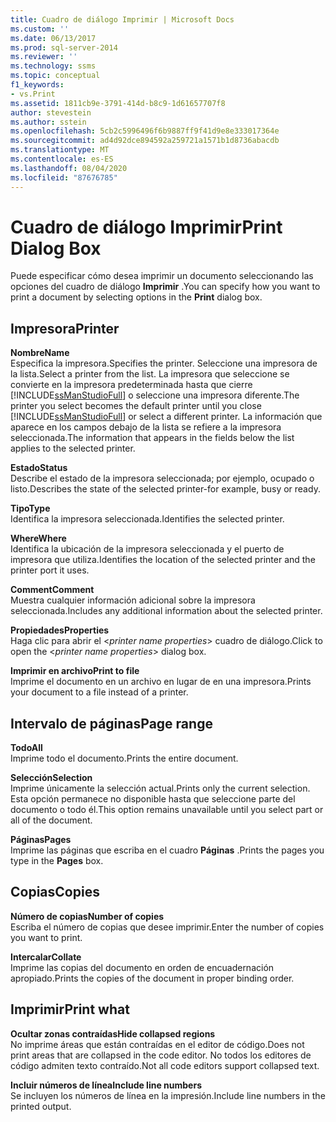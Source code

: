 ```yaml
---
title: Cuadro de diálogo Imprimir | Microsoft Docs
ms.custom: ''
ms.date: 06/13/2017
ms.prod: sql-server-2014
ms.reviewer: ''
ms.technology: ssms
ms.topic: conceptual
f1_keywords:
- vs.Print
ms.assetid: 1811cb9e-3791-414d-b8c9-1d61657707f8
author: stevestein
ms.author: sstein
ms.openlocfilehash: 5cb2c5996496f6b9887ff9f41d9e8e333017364e
ms.sourcegitcommit: ad4d92dce894592a259721a1571b1d8736abacdb
ms.translationtype: MT
ms.contentlocale: es-ES
ms.lasthandoff: 08/04/2020
ms.locfileid: "87676785"
---
```

# <a name="print-dialog-box"></a><span data-ttu-id="7d63a-102">Cuadro de diálogo Imprimir</span><span class="sxs-lookup"><span data-stu-id="7d63a-102">Print Dialog Box</span></span>
  <span data-ttu-id="7d63a-103">Puede especificar cómo desea imprimir un documento seleccionando las opciones del cuadro de diálogo **Imprimir** .</span><span class="sxs-lookup"><span data-stu-id="7d63a-103">You can specify how you want to print a document by selecting options in the **Print** dialog box.</span></span>  
  
## <a name="printer"></a><span data-ttu-id="7d63a-104">Impresora</span><span class="sxs-lookup"><span data-stu-id="7d63a-104">Printer</span></span>  
 <span data-ttu-id="7d63a-105">**Nombre**</span><span class="sxs-lookup"><span data-stu-id="7d63a-105">**Name**</span></span>  
 <span data-ttu-id="7d63a-106">Especifica la impresora.</span><span class="sxs-lookup"><span data-stu-id="7d63a-106">Specifies the printer.</span></span> <span data-ttu-id="7d63a-107">Seleccione una impresora de la lista.</span><span class="sxs-lookup"><span data-stu-id="7d63a-107">Select a printer from the list.</span></span> <span data-ttu-id="7d63a-108">La impresora que seleccione se convierte en la impresora predeterminada hasta que cierre [!INCLUDE[ssManStudioFull](../../includes/ssmanstudiofull-md.md)] o seleccione una impresora diferente.</span><span class="sxs-lookup"><span data-stu-id="7d63a-108">The printer you select becomes the default printer until you close [!INCLUDE[ssManStudioFull](../../includes/ssmanstudiofull-md.md)] or select a different printer.</span></span> <span data-ttu-id="7d63a-109">La información que aparece en los campos debajo de la lista se refiere a la impresora seleccionada.</span><span class="sxs-lookup"><span data-stu-id="7d63a-109">The information that appears in the fields below the list applies to the selected printer.</span></span>  
  
 <span data-ttu-id="7d63a-110">**Estado**</span><span class="sxs-lookup"><span data-stu-id="7d63a-110">**Status**</span></span>  
 <span data-ttu-id="7d63a-111">Describe el estado de la impresora seleccionada; por ejemplo, ocupado o listo.</span><span class="sxs-lookup"><span data-stu-id="7d63a-111">Describes the state of the selected printer-for example, busy or ready.</span></span>  
  
 <span data-ttu-id="7d63a-112">**Tipo**</span><span class="sxs-lookup"><span data-stu-id="7d63a-112">**Type**</span></span>  
 <span data-ttu-id="7d63a-113">Identifica la impresora seleccionada.</span><span class="sxs-lookup"><span data-stu-id="7d63a-113">Identifies the selected printer.</span></span>  
  
 <span data-ttu-id="7d63a-114">**Where**</span><span class="sxs-lookup"><span data-stu-id="7d63a-114">**Where**</span></span>  
 <span data-ttu-id="7d63a-115">Identifica la ubicación de la impresora seleccionada y el puerto de impresora que utiliza.</span><span class="sxs-lookup"><span data-stu-id="7d63a-115">Identifies the location of the selected printer and the printer port it uses.</span></span>  
  
 <span data-ttu-id="7d63a-116">**Comment**</span><span class="sxs-lookup"><span data-stu-id="7d63a-116">**Comment**</span></span>  
 <span data-ttu-id="7d63a-117">Muestra cualquier información adicional sobre la impresora seleccionada.</span><span class="sxs-lookup"><span data-stu-id="7d63a-117">Includes any additional information about the selected printer.</span></span>  
  
 <span data-ttu-id="7d63a-118">**Propiedades**</span><span class="sxs-lookup"><span data-stu-id="7d63a-118">**Properties**</span></span>  
 <span data-ttu-id="7d63a-119">Haga clic para abrir el \<*printer name properties*> cuadro de diálogo.</span><span class="sxs-lookup"><span data-stu-id="7d63a-119">Click to open the \<*printer name properties*> dialog box.</span></span>  
  
 <span data-ttu-id="7d63a-120">**Imprimir en archivo**</span><span class="sxs-lookup"><span data-stu-id="7d63a-120">**Print to file**</span></span>  
 <span data-ttu-id="7d63a-121">Imprime el documento en un archivo en lugar de en una impresora.</span><span class="sxs-lookup"><span data-stu-id="7d63a-121">Prints your document to a file instead of a printer.</span></span>  
  
## <a name="page-range"></a><span data-ttu-id="7d63a-122">Intervalo de páginas</span><span class="sxs-lookup"><span data-stu-id="7d63a-122">Page range</span></span>  
 <span data-ttu-id="7d63a-123">**Todo**</span><span class="sxs-lookup"><span data-stu-id="7d63a-123">**All**</span></span>  
 <span data-ttu-id="7d63a-124">Imprime todo el documento.</span><span class="sxs-lookup"><span data-stu-id="7d63a-124">Prints the entire document.</span></span>  
  
 <span data-ttu-id="7d63a-125">**Selección**</span><span class="sxs-lookup"><span data-stu-id="7d63a-125">**Selection**</span></span>  
 <span data-ttu-id="7d63a-126">Imprime únicamente la selección actual.</span><span class="sxs-lookup"><span data-stu-id="7d63a-126">Prints only the current selection.</span></span> <span data-ttu-id="7d63a-127">Esta opción permanece no disponible hasta que seleccione parte del documento o todo él.</span><span class="sxs-lookup"><span data-stu-id="7d63a-127">This option remains unavailable until you select part or all of the document.</span></span>  
  
 <span data-ttu-id="7d63a-128">**Páginas**</span><span class="sxs-lookup"><span data-stu-id="7d63a-128">**Pages**</span></span>  
 <span data-ttu-id="7d63a-129">Imprime las páginas que escriba en el cuadro **Páginas** .</span><span class="sxs-lookup"><span data-stu-id="7d63a-129">Prints the pages you type in the **Pages** box.</span></span>  
  
## <a name="copies"></a><span data-ttu-id="7d63a-130">Copias</span><span class="sxs-lookup"><span data-stu-id="7d63a-130">Copies</span></span>  
 <span data-ttu-id="7d63a-131">**Número de copias**</span><span class="sxs-lookup"><span data-stu-id="7d63a-131">**Number of copies**</span></span>  
 <span data-ttu-id="7d63a-132">Escriba el número de copias que desee imprimir.</span><span class="sxs-lookup"><span data-stu-id="7d63a-132">Enter the number of copies you want to print.</span></span>  
  
 <span data-ttu-id="7d63a-133">**Intercalar**</span><span class="sxs-lookup"><span data-stu-id="7d63a-133">**Collate**</span></span>  
 <span data-ttu-id="7d63a-134">Imprime las copias del documento en orden de encuadernación apropiado.</span><span class="sxs-lookup"><span data-stu-id="7d63a-134">Prints the copies of the document in proper binding order.</span></span>  
  
## <a name="print-what"></a><span data-ttu-id="7d63a-135">Imprimir</span><span class="sxs-lookup"><span data-stu-id="7d63a-135">Print what</span></span>  
 <span data-ttu-id="7d63a-136">**Ocultar zonas contraídas**</span><span class="sxs-lookup"><span data-stu-id="7d63a-136">**Hide collapsed regions**</span></span>  
 <span data-ttu-id="7d63a-137">No imprime áreas que están contraídas en el editor de código.</span><span class="sxs-lookup"><span data-stu-id="7d63a-137">Does not print areas that are collapsed in the code editor.</span></span> <span data-ttu-id="7d63a-138">No todos los editores de código admiten texto contraído.</span><span class="sxs-lookup"><span data-stu-id="7d63a-138">Not all code editors support collapsed text.</span></span>  
  
 <span data-ttu-id="7d63a-139">**Incluir números de línea**</span><span class="sxs-lookup"><span data-stu-id="7d63a-139">**Include line numbers**</span></span>  
 <span data-ttu-id="7d63a-140">Se incluyen los números de línea en la impresión.</span><span class="sxs-lookup"><span data-stu-id="7d63a-140">Include line numbers in the printed output.</span></span>  
  
  
